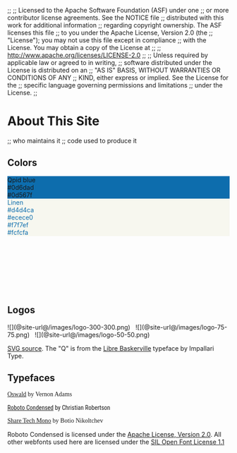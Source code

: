 ;;
;; Licensed to the Apache Software Foundation (ASF) under one
;; or more contributor license agreements.  See the NOTICE file
;; distributed with this work for additional information
;; regarding copyright ownership.  The ASF licenses this file
;; to you under the Apache License, Version 2.0 (the
;; "License"); you may not use this file except in compliance
;; with the License.  You may obtain a copy of the License at
;; 
;;   http://www.apache.org/licenses/LICENSE-2.0
;; 
;; Unless required by applicable law or agreed to in writing,
;; software distributed under the License is distributed on an
;; "AS IS" BASIS, WITHOUT WARRANTIES OR CONDITIONS OF ANY
;; KIND, either express or implied.  See the License for the
;; specific language governing permissions and limitations
;; under the License.
;;

# About This Site

;; who maintains it
;; code used to produce it

## Colors

<div class="spacious">
  <div class="color-block" style="background-color: #0d6dad;">Qpid blue<br/>#0d6dad<br/>#0d567f</div>
  <div class="color-block" style="width: 0; background-color: #0d567f"></div>
  <div class="color-block" style="width: 0; background-color: #d4d4ca"></div>
  <div class="color-block" style="width: 0; background-color: #ecece0"></div>
  <div class="color-block" style="background-color: #f7f7ef; color: #0d6dad">Linen<br/>#d4d4ca<br/>#ecece0<br/>#f7f7ef<br/>#fcfcfa</div>
  <div class="color-block" style="width: 0; background-color: #fcfcfa"></div>
  <div class="color-block" style="width: 0; background-color: #d0c6e7"></div>
  <div style="height: 9em;"></div>
</div>

## Logos

<div class="spacious" markdown="1">
![](@site-url@/images/logo-300-300.png) &#160;
![](@site-url@/images/logo-75-75.png) &#160;
![](@site-url@/images/logo-50-50.png)

[SVG source](@site-url@/images/logo.svg).  The "Q" is from the
[Libre Baskerville](http://www.impallari.com/projects/overview/libre-baskerville)
typeface by Impallari Type.
</div>

## Typefaces

<div class="spacious" markdown="1">
  <p style="font-family: 'Oswald';"><a href="http://www.google.com/webfonts/specimen/Oswald">Oswald</a> by Vernon Adams</p>
  <p style="font-family: 'Roboto Condensed';"><a href="http://www.google.com/webfonts/specimen/Roboto+Condensed">Roboto Condensed</a> by Christian Robertson</p>
  <p style="font-family: 'Share Tech Mono';"><a href="http://www.google.com/webfonts/specimen/Share+Tech+Mono">Share Tech Mono</a> by Botio Nikoltchev</p>

Roboto Condensed is licensed under the
[Apache License, Version 2.0](http://www.apache.org/licenses/LICENSE-2.0). All
other webfonts used here are licensed under the
[SIL Open Font License 1.1](http://scripts.sil.org/OFL)
</div>

